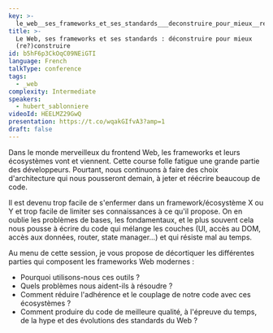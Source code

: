 ```yaml
---
key: >-
  le_web__ses_frameworks_et_ses_standards___deconstruire_pour_mieux__re__construire
title: >-
  Le Web, ses frameworks et ses standards : déconstruire pour mieux
  (re?)construire
id: b5hF6p3CkOqC09NEiGTI
language: French
talkType: conference
tags:
  - _web
complexity: Intermediate
speakers:
  - hubert_sablonniere
videoId: HEELMZ29GwQ
presentation: https://t.co/wqakGIfvA3?amp=1
draft: false
---
```

Dans le monde merveilleux du frontend Web, les frameworks et leurs écosystèmes vont et viennent.
Cette course folle fatigue une grande partie des développeurs.
Pourtant, nous continuons à faire des choix d'architecture qui nous pousseront demain, à jeter et réécrire beaucoup de code.


Il est devenu trop facile de s'enfermer dans un framework/écosystème X ou Y et trop facile de limiter ses connaissances à ce qu'il propose.
On en oublie les problèmes de bases, les fondamentaux, et le plus souvent cela nous pousse à écrire du code qui mélange les couches (UI, accès au DOM, accès aux données, router, state manager...) et qui résiste mal au temps.

Au menu de cette session, je vous propose de décortiquer les différentes parties qui composent les frameworks Web modernes :

* Pourquoi utilisons-nous ces outils ?
* Quels problèmes nous aident-ils à résoudre ?
* Comment réduire l'adhérence et le couplage de notre code avec ces écosystèmes ?
* Comment produire du code de meilleure qualité, à l'épreuve du temps, de la hype et des évolutions des standards du Web ?